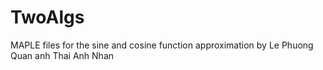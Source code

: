# TwoAlgs
MAPLE files for the sine and cosine function approximation
by Le Phuong Quan anh Thai Anh Nhan
